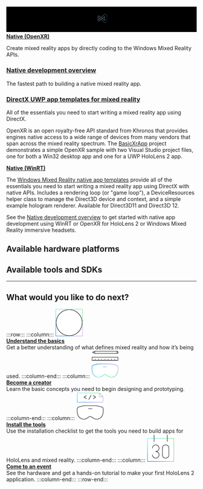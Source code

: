  ![Native app development](../images/native_logo_banner.png)<br>[**Native (OpenXR)**](../openxr-getting-started.md)<br>

Create mixed reality apps by directly coding to the Windows Mixed Reality APIs.

### [Native development overview](../directx-development-overview.md)
The fastest path to building a native mixed reality app.

### [DirectX UWP app templates for mixed reality](https://marketplace.visualstudio.com/items?itemName=WindowsMixedRealityteam.WindowsMixedRealityAppTemplatesVSIX)
All of the essentials you need to start writing a mixed reality app using DirectX.

OpenXR is an open royalty-free API standard from Khronos that provides engines native access to a wide range of devices from many vendors that span across the mixed reality spectrum.  The <a href="https://github.com/microsoft/OpenXR-MixedReality/tree/master/samples/BasicXrApp" target="_blank">BasicXrApp</a> project demonstrates a simple OpenXR sample with two Visual Studio project files, one for both a Win32 desktop app and one for a UWP HoloLens 2 app.

<a href="https://marketplace.visualstudio.com/items?itemName=WindowsMixedRealityteam.WindowsMixedRealityAppTemplatesVSIX" target="_blank">**Native (WinRT)**</a><br>
        
The <a href="https://marketplace.visualstudio.com/items?itemName=WindowsMixedRealityteam.WindowsMixedRealityAppTemplatesVSIX" target="_blank">Windows Mixed Reality native app templates</a> provide all of the essentials you need to start writing a mixed reality app using DirectX with native APIs. Includes a rendering loop (or "game loop"), a DeviceResources helper class to manage the Direct3D device and context, and a simple example hologram renderer. Available for Direct3D11 and Direct3D 12.
        
See the [Native development overview](../directx-development-overview.md) to get started with native app development using WinRT or OpenXR for HoloLens 2 or Windows Mixed Reality immersive headsets.

## Available hardware platforms

## Available tools and SDKs

---

## What would you like to do next?

:::row:::
    :::column:::
       [![Understand the basics](../images/icon-lightbulb.png)](../get-started-with-mr.md#understand-the-basics)<br>
        **[Understand the basics](../get-started-with-mr.md#understand-the-basics)**<br>
        Get a better understanding of what defines mixed reality and how it’s being used.
    :::column-end:::
    :::column:::
        [![Become a creator](../images/icon-design.jpg)](../design.md)<br>
         **[Become a creator](../design.md)**<br>
        Learn the basic concepts you need to begin designing and prototyping.
    :::column-end:::
    :::column:::
        [![Install the tools](../images/icon-developer.jpg)](../install-the-tools.md)<br>
         **[Install the tools](../install-the-tools.md)**<br>
        Use the installation checklist to get the tools you need to build apps for HoloLens and mixed reality.
    :::column-end:::
    :::column:::
        [![Come to an event](../images/icon-calendar.jpg)](../sf-academy-events.md)<br>
         **[Come to an event](../sf-academy-events.md)**<br>
        See the hardware and get a hands-on tutorial to make your first HoloLens 2 application.
    :::column-end:::
:::row-end:::